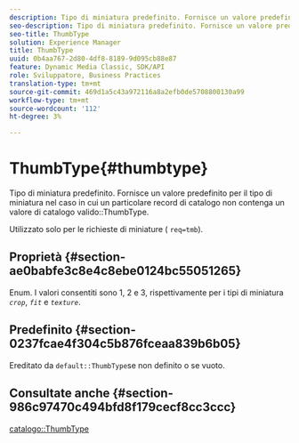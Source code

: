 ```yaml
---
description: Tipo di miniatura predefinito. Fornisce un valore predefinito per il tipo di miniatura nel caso in cui un particolare record di catalogo non contenga un valore ThumbType del catalogo valido.
seo-description: Tipo di miniatura predefinito. Fornisce un valore predefinito per il tipo di miniatura nel caso in cui un particolare record di catalogo non contenga un valore ThumbType del catalogo valido.
seo-title: ThumbType
solution: Experience Manager
title: ThumbType
uuid: 0b4aa767-2d80-4df8-8189-9d095cb88e87
feature: Dynamic Media Classic, SDK/API
role: Sviluppatore, Business Practices
translation-type: tm+mt
source-git-commit: 469d1a5c43a972116a8a2efb0de5708800130a99
workflow-type: tm+mt
source-wordcount: '112'
ht-degree: 3%

---
```



# ThumbType{#thumbtype}

Tipo di miniatura predefinito. Fornisce un valore predefinito per il tipo di miniatura nel caso in cui un particolare record di catalogo non contenga un valore di catalogo valido::ThumbType.

Utilizzato solo per le richieste di miniature ( `req=tmb`).

## Proprietà {#section-ae0babfe3c8e4c8ebe0124bc55051265}

Enum. I valori consentiti sono 1, 2 e 3, rispettivamente per i tipi di miniatura *`crop`*, *`fit`* e *`texture`*.

## Predefinito {#section-0237fcae4f304c5b876fceaa839b6b05}

Ereditato da `default::ThumbType`se non definito o se vuoto.

## Consultate anche {#section-986c97470c494bfd8f179cecf8cc3ccc}

[catalogo::ThumbType](../../../../../is-api/image-catalog/image-serving-api-ref/c-image-catalog-reference/c-image-svg-data-reference/c-image-data-reference/r-thumbtype-cat.md#reference-41149ddffc8749cba2f8d9c8e2611e03)
